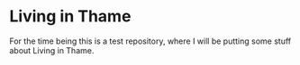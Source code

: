 # Living in Thame
For the time being this is a test repository, where I will be putting some stuff about Living in Thame.

